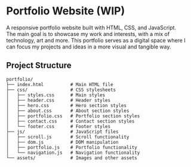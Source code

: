 # Portfolio Website (WIP)

A responsive portfolio website built with HTML, CSS, and JavaScript.  
The main goal is to showcase my work and interests, with a mix of technology, art and more. This portfolio serves as a digital space where I can focus my projects and ideas in a more visual and tangible way.


## Project Structure

```
portfolio/
├── index.html          # Main HTML file
├── css/                # CSS stylesheets
│   ├── styles.css      # Main styles
│   ├── header.css      # Header styles
│   ├── hero.css        # Hero section styles
│   ├── about.css       # About section styles
│   ├── portfolio.css   # Portfolio section styles
│   ├── contact.css     # Contact section styles
│   └── footer.css      # Footer styles
├── js/                 # JavaScript files
│   ├── scroll.js       # Scroll functionality
│   ├── dom.js          # DOM manipulation
│   ├── portfolio.js    # Portfolio functionality
│   └── navigation.js   # Navigation functionality
└── assets/             # Images and other assets
```
